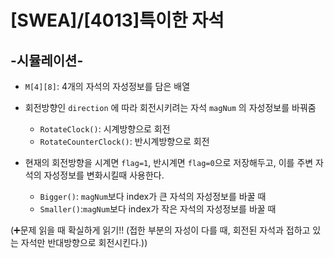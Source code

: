 # [SWEA]/[4013]특이한 자석

## -시뮬레이션-

* `M[4][8]`: 4개의 자석의 자성정보를 담은 배열

* 회전방향인 `direction` 에 따라 회전시키려는 자석 `magNum` 의 자성정보를 바꿔줌
  * `RotateClock()`: 시계방향으로 회전
  * `RotateCounterClock()`: 반시계방향으로 회전
  
* 현재의 회전방향을 시계면 `flag=1`, 반시계면 `flag=0`으로 저장해두고, 이를 주변 자석의 자성정보를 변화시킬때 사용한다.

  * `Bigger()`: `magNum`보다 index가 큰 자석의 자성정보를 바꿀 때
  * `Smaller()`:`magNum`보다 index가 작은 자석의 자성정보를 바꿀 때

  

(:heavy_plus_sign:문제 읽을 때 확실하게 읽기!! (접한 부분의 자성이 다를 때, 회전된 자석과 접하고 있는 자석만 반대방향으로 회전시킨다.))

